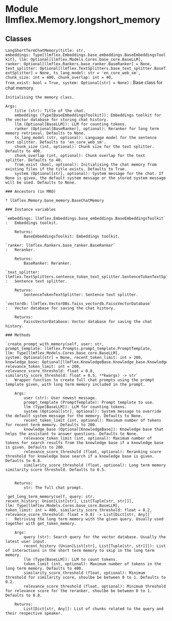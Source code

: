 Module llmflex.Memory.longshort_memory
======================================

Classes
-------

`LongShortTermChatMemory(title: str, embeddings: Type[llmflex.Embeddings.base_embeddings.BaseEmbeddingsToolkit], llm: Optional[llmflex.Models.Cores.base_core.BaseLLM], ranker: Optional[llmflex.Rankers.base_ranker.BaseRanker] = None, text_splitter: Optional[llmflex.TextSplitters.base_text_splitter.BaseTextSplitter] = None, ts_lang_model: str = 'en_core_web_sm', chunk_size: int = 400, chunk_overlap: int = 40, from_exist: bool = True, system: Optional[str] = None)`
:   Base class for chat memory.
        
    
    Initialising the memory class.
    
    Args:
        title (str): Title of the chat.
        embeddings (Type[BaseEmbeddingsToolkit]): Embeddings toolkit for the vector database for storing chat history.
        llm (Optional[BaseLLM]): LLM for counting tokens.
        ranker (Optional[BaseRanker], optional): Reranker for long term memory retrieval. Defaults to None.
        ts_lang_model (str, optional): Language model for the sentence text splitter. Defaults to 'en_core_web_sm'.
        chunk_size (int, optional): Chunk size for the text splitter. Defaults to 400.
        chunk_overlap (int, optional): Chunk overlap for the text splitter. Defaults to 40.
        from_exist (bool, optional): Initialising the chat memory from existing files if the title exists. Defaults to True.
        system (Optional[str], optional): System message for the chat. If None is given, the default system message or the stored system message will be used. Defaults to None.

    ### Ancestors (in MRO)

    * llmflex.Memory.base_memory.BaseChatMemory

    ### Instance variables

    `embeddings: llmflex.Embeddings.base_embeddings.BaseEmbeddingsToolkit`
    :   Embeddings toolkit.
        
        Returns:
            BaseEmbeddingsToolkit: Embeddings toolkit.

    `ranker: llmflex.Rankers.base_ranker.BaseRanker`
    :   Reranker.
        
        Returns:
            BaseRanker: Reranker.

    `text_splitter: llmflex.TextSplitters.sentence_token_text_splitter.SentenceTokenTextSplitter`
    :   Sentence text splitter.
        
        Returns:
            SentenceTokenTextSplitter: Sentence text splitter.

    `vectordb: llmflex.VectorDBs.faiss_vectordb.FaissVectorDatabase`
    :   Vector database for saving the chat history.
        
        Returns:
            FaissVectorDatabase: Vector database for saving the chat history.

    ### Methods

    `create_prompt_with_memory(self, user: str, prompt_template: llmflex.Prompts.prompt_template.PromptTemplate, llm: Type[llmflex.Models.Cores.base_core.BaseLLM], system: Optional[str] = None, recent_token_limit: int = 200, knowledge_base: Optional[llmflex.KnowledgeBase.knowledge_base.KnowledgeBase] = None, relevance_token_limit: int = 200, relevance_score_threshold: float = 0.8, similarity_score_threshold: float = 0.5, **kwargs) ‑> str`
    :   Wrapper function to create full chat prompts using the prompt template given, with long term memory included in the prompt. 
        
        Args:
            user (str): User newest message.
            prompt_template (PromptTemplate): Prompt template to use.
            llm (Type[BaseLLM]): LLM for counting tokens.
            system (Optional[str], optional): System message to override the default system message for the memory. Defaults to None.
            recent_token_limit (int, optional): Maximum number of tokens for recent term memory. Defaults to 200.
            knowledge_base (Optional[KnowledgeBase]): Knowledge base that helps the assistant to answer questions. Defaults to None.
            relevance_token_limit (int, optional): Maximum number of tokens for search results from the knowledge base if a knowledge base is given. Defaults to 200.
            relevance_score_threshold (float, optional): Reranking score threshold for knowledge base search if a knowledge base is given. Defaults to 0.8.
            similarity_score_threshold (float, optional): Long term memory similarity score threshold. Defaults to 0.5.
        
        
        Returns:
            str: The full chat prompt.

    `get_long_term_memory(self, query: str, recent_history: Union[List[str], List[Tuple[str, str]]], llm: Type[llmflex.Models.Cores.base_core.BaseLLM], token_limit: int = 400, similarity_score_threshold: float = 0.2, relevance_score_threshold: float = 0.8) ‑> List[Dict[str, Any]]`
    :   Retriving the long term memory with the given query. Usually used together with get_token_memory.
        
        Args:
            query (str): Search query for the vector database. Usually the latest user input.
            recent_history (Union[List[str], List[Tuple[str, str]]]): List of interactions in the short term memory to skip in the long term memory.
            llm (Type[BaseLLM]): LLM to count tokens.
            token_limit (int, optional): Maximum number of tokens in the long term memory. Defaults to 400.
            similarity_score_threshold (float, optional): Minimum threshold for similarity score, shoulbe be between 0 to 1. Defaults to 0.2.
            relevance_score_threshold (float, optional): Minimum threshold for relevance score for the reranker, shoulbe be between 0 to 1. Defaults to 0.8.
        
        Returns:
            List[Dict[str, Any]]: List of chunks related to the query and their respective speaker.
